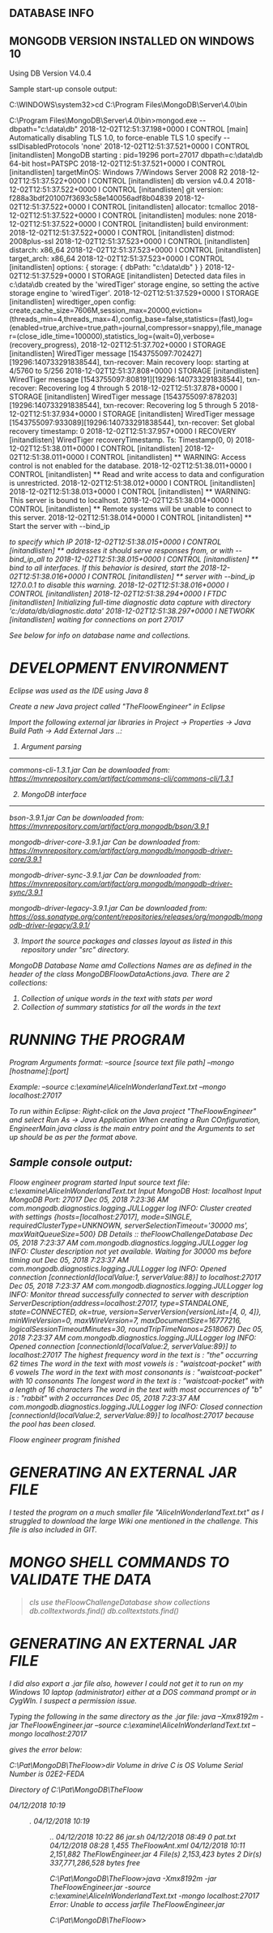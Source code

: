 
DATABASE INFO
-------------

MONGODB VERSION INSTALLED ON WINDOWS 10
---------------------------------------
Using DB Version V4.0.4

Sample start-up console output:

C:\WINDOWS\system32>cd C:\Program Files\MongoDB\Server\4.0\bin

C:\Program Files\MongoDB\Server\4.0\bin>mongod.exe --dbpath="c:\data\db"
2018-12-02T12:51:37.198+0000 I CONTROL  [main] Automatically disabling TLS 1.0, to force-enable TLS 1.0 specify --sslDisabledProtocols 'none'
2018-12-02T12:51:37.521+0000 I CONTROL  [initandlisten] MongoDB starting : pid=19296 port=27017 dbpath=c:\data\db 64-bit host=PATSPC
2018-12-02T12:51:37.521+0000 I CONTROL  [initandlisten] targetMinOS: Windows 7/Windows Server 2008 R2
2018-12-02T12:51:37.522+0000 I CONTROL  [initandlisten] db version v4.0.4
2018-12-02T12:51:37.522+0000 I CONTROL  [initandlisten] git version: f288a3bdf201007f3693c58e140056adf8b04839
2018-12-02T12:51:37.522+0000 I CONTROL  [initandlisten] allocator: tcmalloc
2018-12-02T12:51:37.522+0000 I CONTROL  [initandlisten] modules: none
2018-12-02T12:51:37.522+0000 I CONTROL  [initandlisten] build environment:
2018-12-02T12:51:37.522+0000 I CONTROL  [initandlisten]     distmod: 2008plus-ssl
2018-12-02T12:51:37.523+0000 I CONTROL  [initandlisten]     distarch: x86_64
2018-12-02T12:51:37.523+0000 I CONTROL  [initandlisten]     target_arch: x86_64
2018-12-02T12:51:37.523+0000 I CONTROL  [initandlisten] options: { storage: { dbPath: "c:\data\db" } }
2018-12-02T12:51:37.529+0000 I STORAGE  [initandlisten] Detected data files in c:\data\db created by the 'wiredTiger' storage engine, so setting the active storage engine to 'wiredTiger'.
2018-12-02T12:51:37.529+0000 I STORAGE  [initandlisten] wiredtiger_open config: create,cache_size=7606M,session_max=20000,eviction=(threads_min=4,threads_max=4),config_base=false,statistics=(fast),log=(enabled=true,archive=true,path=journal,compressor=snappy),file_manager=(close_idle_time=100000),statistics_log=(wait=0),verbose=(recovery_progress),
2018-12-02T12:51:37.702+0000 I STORAGE  [initandlisten] WiredTiger message [1543755097:702427][19296:140733291838544], txn-recover: Main recovery loop: starting at 4/5760 to 5/256
2018-12-02T12:51:37.808+0000 I STORAGE  [initandlisten] WiredTiger message [1543755097:808191][19296:140733291838544], txn-recover: Recovering log 4 through 5
2018-12-02T12:51:37.878+0000 I STORAGE  [initandlisten] WiredTiger message [1543755097:878203][19296:140733291838544], txn-recover: Recovering log 5 through 5
2018-12-02T12:51:37.934+0000 I STORAGE  [initandlisten] WiredTiger message [1543755097:933089][19296:140733291838544], txn-recover: Set global recovery timestamp: 0
2018-12-02T12:51:37.957+0000 I RECOVERY [initandlisten] WiredTiger recoveryTimestamp. Ts: Timestamp(0, 0)
2018-12-02T12:51:38.011+0000 I CONTROL  [initandlisten]
2018-12-02T12:51:38.011+0000 I CONTROL  [initandlisten] ** WARNING: Access control is not enabled for the database.
2018-12-02T12:51:38.011+0000 I CONTROL  [initandlisten] **          Read and write access to data and configuration is unrestricted.
2018-12-02T12:51:38.012+0000 I CONTROL  [initandlisten]
2018-12-02T12:51:38.013+0000 I CONTROL  [initandlisten] ** WARNING: This server is bound to localhost.
2018-12-02T12:51:38.014+0000 I CONTROL  [initandlisten] **          Remote systems will be unable to connect to this server.
2018-12-02T12:51:38.014+0000 I CONTROL  [initandlisten] **          Start the server with --bind_ip <address> to specify which IP
2018-12-02T12:51:38.015+0000 I CONTROL  [initandlisten] **          addresses it should serve responses from, or with --bind_ip_all to
2018-12-02T12:51:38.015+0000 I CONTROL  [initandlisten] **          bind to all interfaces. If this behavior is desired, start the
2018-12-02T12:51:38.016+0000 I CONTROL  [initandlisten] **          server with --bind_ip 127.0.0.1 to disable this warning.
2018-12-02T12:51:38.016+0000 I CONTROL  [initandlisten]
2018-12-02T12:51:38.294+0000 I FTDC     [initandlisten] Initializing full-time diagnostic data capture with directory 'c:/data/db/diagnostic.data'
2018-12-02T12:51:38.297+0000 I NETWORK  [initandlisten] waiting for connections on port 27017


See below for info on database name and collections.

DEVELOPMENT ENVIRONMENT
=======================

Eclipse was used as the IDE using Java 8

Create a new Java project called "TheFloowEngineer" in Eclipse

Import the following external jar libraries in Project -> Properties -> Java Build Path -> Add External Jars ..:

1. Argument parsing
-------------------
commons-cli-1.3.1.jar
Can be downloaded from:
https://mvnrepository.com/artifact/commons-cli/commons-cli/1.3.1

2. MongoDB interface
--------------------
bson-3.9.1.jar
Can be downloaded from:
https://mvnrepository.com/artifact/org.mongodb/bson/3.9.1

mongodb-driver-core-3.9.1.jar
Can be downloaded from:
https://mvnrepository.com/artifact/org.mongodb/mongodb-driver-core/3.9.1

mongodb-driver-sync-3.9.1.jar
Can be downloaded from:
https://mvnrepository.com/artifact/org.mongodb/mongodb-driver-sync/3.9.1

mongodb-driver-legacy-3.9.1.jar
Can be downloaded from:
https://oss.sonatype.org/content/repositories/releases/org/mongodb/mongodb-driver-legacy/3.9.1/


3. Import  the source packages and classes layout as listed in this repository under "src" directory.

MongoDB Database Name amd Collections Names are as defined in the header of the class MongoDBFloowDataActions.java.
There are 2 collections:
1) Collection of unique words in the text with stats per word
2) Collection of summary statistics for all the words in the text


RUNNING THE PROGRAM
===================

Program Arguments format:
–source [source text file path] –mongo [hostname]:[port]

Example:
–source c:\examine\AliceInWonderlandText.txt –mongo localhost:27017

To run within Eclipse:
Right-click on the Java project "TheFloowEngineer" and select Run As -> Java Application
When creating a Run COnfiguration, EngineerMain.java class is the main entry point and the Arguments to set up should be as per the format above.

Sample console output:
---------------------

Floow engineer program started
Input source text file: c:\examine\AliceInWonderlandText.txt
Input MongoDB Host: localhost
Input MongoDB Port: 27017
Dec 05, 2018 7:23:36 AM com.mongodb.diagnostics.logging.JULLogger log
INFO: Cluster created with settings {hosts=[localhost:27017], mode=SINGLE, requiredClusterType=UNKNOWN, serverSelectionTimeout='30000 ms', maxWaitQueueSize=500}
DB Details :: theFloowChallengeDatabase
Dec 05, 2018 7:23:37 AM com.mongodb.diagnostics.logging.JULLogger log
INFO: Cluster description not yet available. Waiting for 30000 ms before timing out
Dec 05, 2018 7:23:37 AM com.mongodb.diagnostics.logging.JULLogger log
INFO: Opened connection [connectionId{localValue:1, serverValue:88}] to localhost:27017
Dec 05, 2018 7:23:37 AM com.mongodb.diagnostics.logging.JULLogger log
INFO: Monitor thread successfully connected to server with description ServerDescription{address=localhost:27017, type=STANDALONE, state=CONNECTED, ok=true, version=ServerVersion{versionList=[4, 0, 4]}, minWireVersion=0, maxWireVersion=7, maxDocumentSize=16777216, logicalSessionTimeoutMinutes=30, roundTripTimeNanos=2518067}
Dec 05, 2018 7:23:37 AM com.mongodb.diagnostics.logging.JULLogger log
INFO: Opened connection [connectionId{localValue:2, serverValue:89}] to localhost:27017
The highest frequency word in the text is : "the" occurring 62 times
The word in the text with most vowels is : "waistcoat-pocket" with 6 vowels
The word in the text with most consonants is : "waistcoat-pocket" with 10 consonants
The longest word in the text is : "waistcoat-pocket" with a length of 16 characters
The word in the text with most occurrences of "b" is : "rabbit" with 2 occurrances
Dec 05, 2018 7:23:37 AM com.mongodb.diagnostics.logging.JULLogger log
INFO: Closed connection [connectionId{localValue:2, serverValue:89}] to localhost:27017 because the pool has been closed.

Floow engineer program finished


GENERATING AN EXTERNAL JAR FILE
===============================
I tested the program on a much smaller file "AliceInWonderlandText.txt" as I struggled to download the large Wiki one mentioned in the challenge.
This file is also included in GIT.


MONGO SHELL COMMANDS TO VALIDATE THE DATA
=========================================
> cls
> use theFloowChallengeDatabase
> show collections
> db.colltextwords.find()
> db.colltextstats.find()


GENERATING AN EXTERNAL JAR FILE
===============================

I did also export a .jar file also, however I could not get it to run on my Windows 10 laptop (administrator) either at a DOS command prompt or in CygWIn.
I suspect a permission issue.

Typing the following in the same directory as the .jar file:
java –Xmx8192m -jar TheFloowEngineer.jar –source c:\examine\AliceInWonderlandText.txt –mongo localhost:27017

gives the error below:

C:\Pat\MongoDB\TheFloow>dir
 Volume in drive C is OS
 Volume Serial Number is 02E2-FEDA

 Directory of C:\Pat\MongoDB\TheFloow

04/12/2018  10:19    <DIR>          .
04/12/2018  10:19    <DIR>          ..
04/12/2018  10:22                86 jar.sh
04/12/2018  08:49                 0 pat.txt
04/12/2018  08:28             1,455 TheFloowAnt.xml
04/12/2018  10:11         2,151,882 TheFlowEngineer.jar
               4 File(s)      2,153,423 bytes
               2 Dir(s)  337,771,286,528 bytes free

C:\Pat\MongoDB\TheFloow>java -Xmx8192m -jar TheFloowEngineer.jar -source c:\examine\AliceInWonderlandText.txt -mongo localhost:27017
Error: Unable to access jarfile TheFloowEngineer.jar

C:\Pat\MongoDB\TheFloow>



